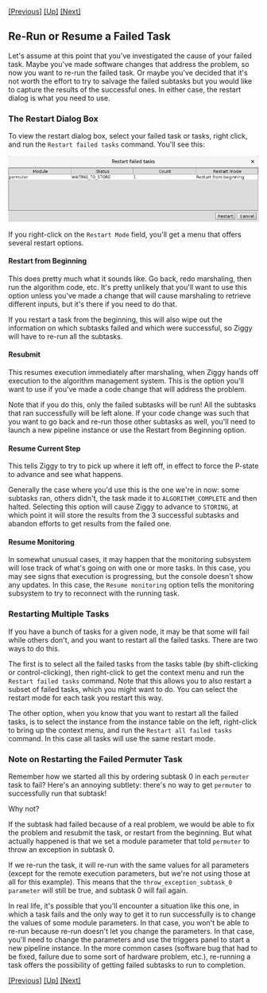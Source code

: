 <!-- -*-visual-line-*- -->

[[Previous]](display-logs.md)
[[Up]](ziggy-gui-troubleshooting.md)
[[Next]](kill-tasks.md)

## Re-Run or Resume a Failed Task

Let's assume at this point that you've investigated the cause of your failed task. Maybe you've made software changes that address the problem, so now you want to re-run the failed task. Or maybe you've decided that it's not worth the effort to try to salvage the failed subtasks but you would like to capture the results of the successful ones. In either case, the restart dialog is what you need to use.

### The Restart Dialog Box

To view the restart dialog box, select your failed task or tasks, right click, and run the `Restart failed tasks` command. You'll see this:

<img src="images/restart-dialog.png" style="width:15cm;"/>

If you right-click on the `Restart Mode` field, you'll get a menu that offers several restart options.

#### Restart from Beginning

This does pretty much what it sounds like. Go back, redo marshaling, then run the algorithm code, etc. It's pretty unlikely that you'll want to use this option unless you've made a change that will cause marshaling to retrieve different inputs, but it's there if you need to do that.

If you restart a task from the beginning, this will also wipe out the information on which subtasks failed and which were successful, so Ziggy will have to re-run all the subtasks.

#### Resubmit

This resumes execution immediately after marshaling, when Ziggy hands off execution to the algorithm management system. This is the option you'll want to use if you've made a code change that will address the problem.

Note that if you do this, only the failed subtasks will be run! All the subtasks that ran successfully will be left alone. If your code change was such that you want to go back and re-run those other subtasks as well, you'll need to launch a new pipeline instance or use the Restart from Beginning option.

#### Resume Current Step

This tells Ziggy to try to pick up where it left off, in effect to force the P-state to advance and see what happens.

Generally the case where you'd use this is the one we're in now: some subtasks ran, others didn't, the task made it to `ALGORITHM_COMPLETE` and then halted. Selecting this option will cause Ziggy to advance to `STORING`, at which point it will store the results from the 3 successful subtasks and abandon efforts to get results from the failed one.

#### Resume Monitoring

In somewhat unusual cases, it may happen that the monitoring subsystem will lose track of what's going on with one or more tasks. In this case, you may see signs that execution is progressing, but the console doesn't show any updates. In this case, the `Resume monitoring` option tells the monitoring subsystem to try to reconnect with the running task.

### Restarting Multiple Tasks

If you have a bunch of tasks for a given node, it may be that some will fail while others don't, and you want to restart all the failed tasks. There are two ways to do this.

The first is to select all the failed tasks from the tasks table (by shift-clicking or control-clicking), then right-click to get the context menu and run the `Restart failed tasks` command. Note that this allows you to also restart a subset of failed tasks, which you might want to do. You can select the restart mode for each task you restart this way.

The other option, when you know that you want to restart all the failed tasks, is to select the instance from the instance table on the left, right-click to bring up the context menu, and run the `Restart all failed tasks` command. In this case all tasks will use the same restart mode.

### Note on Restarting the Failed Permuter Task

Remember how we started all this by ordering subtask 0 in each `permuter` task to fail? Here's an annoying subtlety: there's no way to get `permuter` to successfully run that subtask!

Why not?

If the subtask had failed because of a real problem, we would be able to fix the problem and resubmit the task, or restart from the beginning. But what actually happened is that we set a module parameter that told `permuter` to throw an exception in subtask 0.

If we re-run the task, it will re-run with the same values for all parameters (except for the remote execution parameters, but we're not using those at all for this example). This means that the `throw_exception_subtask_0 parameter` will still be true, and subtask 0 will fail again.

In real life, it's possible that you'll encounter a situation like this one, in which a task fails and the only way to get it to run successfully is to change the values of some module parameters. In that case, you won't be able to re-run because re-run doesn't let you change the parameters. In that case, you'll need to change the parameters and use the triggers panel to start a new pipeline instance. In the more common cases (software bug that had to be fixed, failure due to some sort of hardware problem, etc.), re-running a task offers the possibility of getting failed subtasks to run to completion.

[[Previous]](display-logs.md)
[[Up]](ziggy-gui-troubleshooting.md)
[[Next]](kill-tasks.md)
